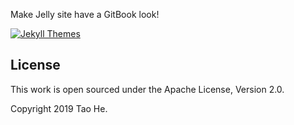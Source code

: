 Make Jelly site have a GitBook look!

[![Jekyll Themes](https://img.shields.io/badge/featured%20on-JekyllThemes-red.svg)](https://jekyll-themes.com/jekyll-gitbook/)

## License

This work is open sourced under the Apache License, Version 2.0.

Copyright 2019 Tao He.
